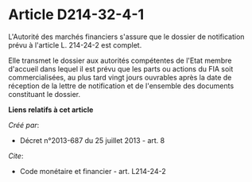 # Article D214-32-4-1

L'Autorité des marchés financiers s'assure que le dossier de notification prévu à l'article L. 214-24-2 est complet. 

Elle transmet le dossier aux autorités compétentes de l'Etat membre d'accueil dans lequel il est prévu que les parts ou
actions du FIA soit commercialisées, au plus tard vingt jours ouvrables après la date de réception de la lettre de
notification et de l'ensemble des documents constituant le dossier.

**Liens relatifs à cet article**

_Créé par_:

  - Décret n°2013-687 du 25 juillet 2013 - art. 8

_Cite_:

  - Code monétaire et financier - art. L214-24-2
